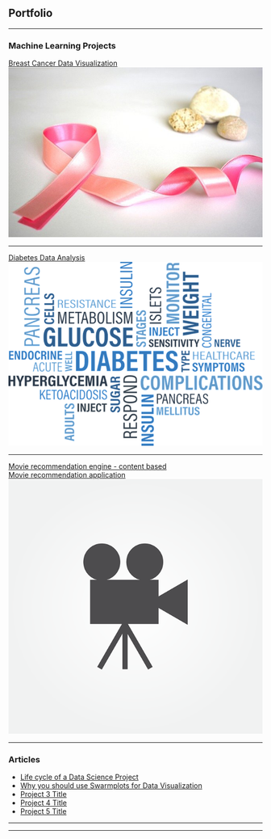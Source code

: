 ## Portfolio

---

### Machine Learning Projects 

[Breast Cancer Data Visualization](https://medium.com/p/5d719dab0ae4)
<img src="images/pink-ribbon-gf2c5bfc32_640.jpg"/>

---
[Diabetes Data Analysis](https://github.com/DebanjaliBasu/Diabetes-data-analysis)
<img src="images/diabetes-gcf63f357b_640.png"/>

---
[Movie recommendation engine - content based](https://www.kaggle.com/code/debanjalibasu/easy-movie-recommendation-engine-content-based)<br>
[Movie recommendation application](https://movie-recommend-basu.herokuapp.com/)
<img src="images/camera-g4183d3731_640.png"/>

---

### Articles

- [Life cycle of a Data Science Project](https://medium.com/p/87a370e9f91f)
- [Why you should use Swarmplots for Data Visualization](https://debanjalibasu.medium.com/why-you-should-use-swarmplots-for-data-visualization-58ee9c832a92)
- [Project 3 Title](http://example.com/)
- [Project 4 Title](http://example.com/)
- [Project 5 Title](http://example.com/)

---




---

<!-- Remove above link if you don't want to attibute -->
